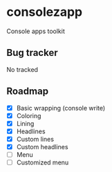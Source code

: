 # consolezapp
Console apps toolkit

## Bug tracker
No tracked

## Roadmap
- [x] Basic wrapping (console write)
- [x] Coloring
- [x] Lining
- [x] Headlines
- [x] Custom lines
- [x] Custom headlines
- [ ] Menu
- [ ] Customized menu
